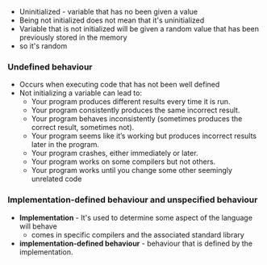 - Uninitialized - variable that has no been given a value
- Being not initialized does not mean that it's uninitialized
- Variable that is not initialized will be given a random value that has been previously stored in the memory
- so it's random
### Undefined behaviour
- Occurs when executing code that has not been well defined
- Not initializing a variable can lead to:
	- Your program produces different results every time it is run.
	- Your program consistently produces the same incorrect result.
	- Your program behaves inconsistently (sometimes produces the correct result, sometimes not).
	- Your program seems like it’s working but produces incorrect results later in the program.
	- Your program crashes, either immediately or later.
	- Your program works on some compilers but not others.
	- Your program works until you change some other seemingly unrelated code
### Implementation-defined behaviour and unspecified behaviour
- **Implementation** - It's used to determine some aspect of the language will behave
	- comes in specific compilers and the associated standard library
- **implementation-defined behaviour** - behaviour that is defined by the implementation. 
